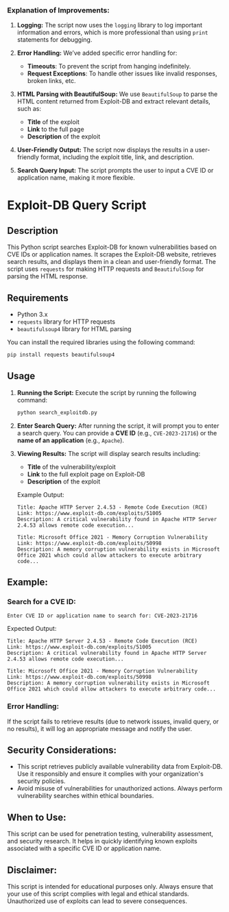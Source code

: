 ### Explanation of Improvements:

1. **Logging:** The script now uses the `logging` library to log important information and errors, which is more professional than using `print` statements for debugging.

2. **Error Handling:** We’ve added specific error handling for:
   - **Timeouts**: To prevent the script from hanging indefinitely.
   - **Request Exceptions**: To handle other issues like invalid responses, broken links, etc.

3. **HTML Parsing with BeautifulSoup:** We use `BeautifulSoup` to parse the HTML content returned from Exploit-DB and extract relevant details, such as:
   - **Title** of the exploit
   - **Link** to the full page
   - **Description** of the exploit

4. **User-Friendly Output:** The script now displays the results in a user-friendly format, including the exploit title, link, and description.

5. **Search Query Input:** The script prompts the user to input a CVE ID or application name, making it more flexible.


# Exploit-DB Query Script

## Description
This Python script searches Exploit-DB for known vulnerabilities based on CVE IDs or application names. It scrapes the Exploit-DB website, retrieves search results, and displays them in a clean and user-friendly format. The script uses `requests` for making HTTP requests and `BeautifulSoup` for parsing the HTML response.

## Requirements
- Python 3.x
- `requests` library for HTTP requests
- `beautifulsoup4` library for HTML parsing

You can install the required libraries using the following command:
```bash
pip install requests beautifulsoup4
```

## Usage

1. **Running the Script:**
   Execute the script by running the following command:

   ```bash
   python search_exploitdb.py
   ```

2. **Enter Search Query:**
   After running the script, it will prompt you to enter a search query. You can provide a **CVE ID** (e.g., `CVE-2023-21716`) or the **name of an application** (e.g., `Apache`).

3. **Viewing Results:**
   The script will display search results including:
   - **Title** of the vulnerability/exploit
   - **Link** to the full exploit page on Exploit-DB
   - **Description** of the exploit

   Example Output:
   ```
   Title: Apache HTTP Server 2.4.53 - Remote Code Execution (RCE)
   Link: https://www.exploit-db.com/exploits/51005
   Description: A critical vulnerability found in Apache HTTP Server 2.4.53 allows remote code execution...

   Title: Microsoft Office 2021 - Memory Corruption Vulnerability
   Link: https://www.exploit-db.com/exploits/50998
   Description: A memory corruption vulnerability exists in Microsoft Office 2021 which could allow attackers to execute arbitrary code...
   ```

## Example:

### Search for a CVE ID:
```
Enter CVE ID or application name to search for: CVE-2023-21716
```

Expected Output:
```
Title: Apache HTTP Server 2.4.53 - Remote Code Execution (RCE)
Link: https://www.exploit-db.com/exploits/51005
Description: A critical vulnerability found in Apache HTTP Server 2.4.53 allows remote code execution...

Title: Microsoft Office 2021 - Memory Corruption Vulnerability
Link: https://www.exploit-db.com/exploits/50998
Description: A memory corruption vulnerability exists in Microsoft Office 2021 which could allow attackers to execute arbitrary code...
```

### Error Handling:
If the script fails to retrieve results (due to network issues, invalid query, or no results), it will log an appropriate message and notify the user.

## Security Considerations:
- This script retrieves publicly available vulnerability data from Exploit-DB. Use it responsibly and ensure it complies with your organization's security policies.
- Avoid misuse of vulnerabilities for unauthorized actions. Always perform vulnerability searches within ethical boundaries.

## When to Use:
This script can be used for penetration testing, vulnerability assessment, and security research. It helps in quickly identifying known exploits associated with a specific CVE ID or application name.

## Disclaimer:
This script is intended for educational purposes only. Always ensure that your use of this script complies with legal and ethical standards. Unauthorized use of exploits can lead to severe consequences.
